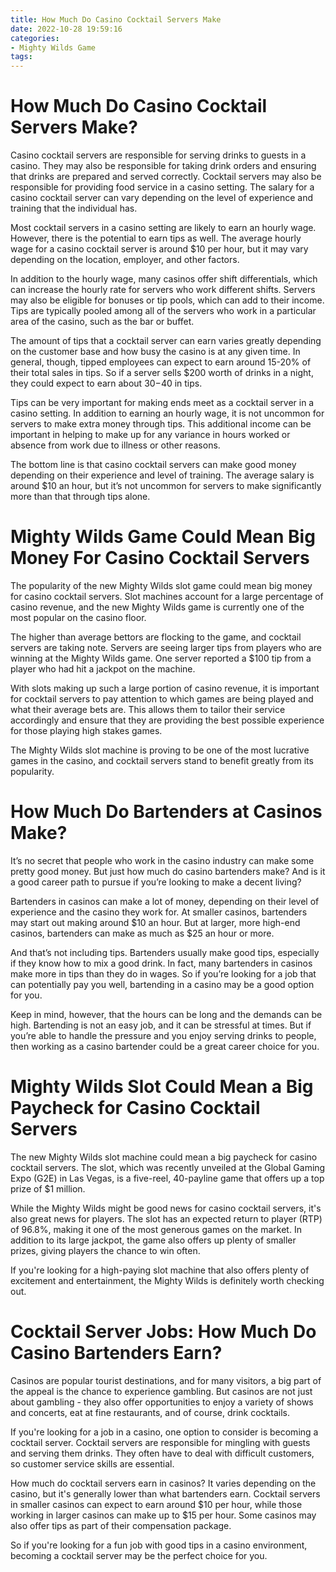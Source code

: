 ```yaml
---
title: How Much Do Casino Cocktail Servers Make 
date: 2022-10-28 19:59:16
categories:
- Mighty Wilds Game
tags:
---
```



#  How Much Do Casino Cocktail Servers Make? 

Casino cocktail servers are responsible for serving drinks to guests in a casino. They may also be responsible for taking drink orders and ensuring that drinks are prepared and served correctly. Cocktail servers may also be responsible for providing food service in a casino setting. The salary for a casino cocktail server can vary depending on the level of experience and training that the individual has. 

Most cocktail servers in a casino setting are likely to earn an hourly wage. However, there is the potential to earn tips as well. The average hourly wage for a casino cocktail server is around $10 per hour, but it may vary depending on the location, employer, and other factors. 

In addition to the hourly wage, many casinos offer shift differentials, which can increase the hourly rate for servers who work different shifts. Servers may also be eligible for bonuses or tip pools, which can add to their income. Tips are typically pooled among all of the servers who work in a particular area of the casino, such as the bar or buffet. 

The amount of tips that a cocktail server can earn varies greatly depending on the customer base and how busy the casino is at any given time. In general, though, tipped employees can expect to earn around 15-20% of their total sales in tips. So if a server sells $200 worth of drinks in a night, they could expect to earn about $30-$40 in tips. 

Tips can be very important for making ends meet as a cocktail server in a casino setting. In addition to earning an hourly wage, it is not uncommon for servers to make extra money through tips. This additional income can be important in helping to make up for any variance in hours worked or absence from work due to illness or other reasons. 

The bottom line is that casino cocktail servers can make good money depending on their experience and level of training. The average salary is around $10 an hour, but it’s not uncommon for servers to make significantly more than that through tips alone.

#  Mighty Wilds Game Could Mean Big Money For Casino Cocktail Servers 

The popularity of the new Mighty Wilds slot game could mean big money for casino cocktail servers. Slot machines account for a large percentage of casino revenue, and the new Mighty Wilds game is currently one of the most popular on the casino floor.

The higher than average bettors are flocking to the game, and cocktail servers are taking note. Servers are seeing larger tips from players who are winning at the Mighty Wilds game. One server reported a $100 tip from a player who had hit a jackpot on the machine.

With slots making up such a large portion of casino revenue, it is important for cocktail servers to pay attention to which games are being played and what their average bets are. This allows them to tailor their service accordingly and ensure that they are providing the best possible experience for those playing high stakes games.

The Mighty Wilds slot machine is proving to be one of the most lucrative games in the casino, and cocktail servers stand to benefit greatly from its popularity.

#  How Much Do Bartenders at Casinos Make? 

It’s no secret that people who work in the casino industry can make some pretty good money. But just how much do casino bartenders make? And is it a good career path to pursue if you’re looking to make a decent living?

Bartenders in casinos can make a lot of money, depending on their level of experience and the casino they work for. At smaller casinos, bartenders may start out making around $10 an hour. But at larger, more high-end casinos, bartenders can make as much as $25 an hour or more. 

And that’s not including tips. Bartenders usually make good tips, especially if they know how to mix a good drink. In fact, many bartenders in casinos make more in tips than they do in wages. So if you’re looking for a job that can potentially pay you well, bartending in a casino may be a good option for you. 

Keep in mind, however, that the hours can be long and the demands can be high. Bartending is not an easy job, and it can be stressful at times. But if you’re able to handle the pressure and you enjoy serving drinks to people, then working as a casino bartender could be a great career choice for you.

#  Mighty Wilds Slot Could Mean a Big Paycheck for Casino Cocktail Servers 

The new Mighty Wilds slot machine could mean a big paycheck for casino cocktail servers. The slot, which was recently unveiled at the Global Gaming Expo (G2E) in Las Vegas, is a five-reel, 40-payline game that offers up a top prize of $1 million.

While the Mighty Wilds might be good news for casino cocktail servers, it's also great news for players. The slot has an expected return to player (RTP) of 96.8%, making it one of the most generous games on the market. In addition to its large jackpot, the game also offers up plenty of smaller prizes, giving players the chance to win often.

If you're looking for a high-paying slot machine that also offers plenty of excitement and entertainment, the Mighty Wilds is definitely worth checking out.

#  Cocktail Server Jobs: How Much Do Casino Bartenders Earn?

Casinos are popular tourist destinations, and for many visitors, a big part of the appeal is the chance to experience gambling. But casinos are not just about gambling - they also offer opportunities to enjoy a variety of shows and concerts, eat at fine restaurants, and of course, drink cocktails.

If you're looking for a job in a casino, one option to consider is becoming a cocktail server. Cocktail servers are responsible for mingling with guests and serving them drinks. They often have to deal with difficult customers, so customer service skills are essential.

How much do cocktail servers earn in casinos? It varies depending on the casino, but it's generally lower than what bartenders earn. Cocktail servers in smaller casinos can expect to earn around $10 per hour, while those working in larger casinos can make up to $15 per hour. Some casinos may also offer tips as part of their compensation package.

So if you're looking for a fun job with good tips in a casino environment, becoming a cocktail server may be the perfect choice for you.